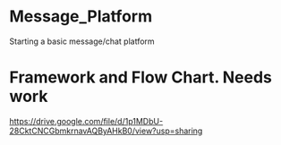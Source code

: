 # Message_Platform
Starting a basic message/chat platform 

# Framework and Flow Chart. Needs work
https://drive.google.com/file/d/1p1MDbU-28CktCNCGbmkrnavAQByAHkB0/view?usp=sharing
